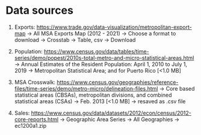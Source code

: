 # Data sources

1. Exports: https://www.trade.gov/data-visualization/metropolitan-export-map 
→ All MSA Exports Map (2012 - 2021) → Choose a format to download 
→ Crosstab → Table, csv → Download

2. Population: https://www.census.gov/data/tables/time-series/demo/popest/2010s-total-metro-and-micro-statistical-areas.html
→ Annual Estimates of the Resident Population: April 1, 2010 to July 1, 2019 
→ Metropolitan Statistical Area; and for Puerto Rico [<1.0 MB]

3. MSA Crosswalk: https://www.census.gov/geographies/reference-files/time-series/demo/metro-micro/delineation-files.html
→ Core based statistical areas (CBSAs), metropolitan divisions, and combined statistical areas (CSAs) 
→ Feb. 2013 [<1.0 MB] → resaved as .csv file

4. Sales: https://www.census.gov/data/datasets/2012/econ/census/2012-core-reports.html
→ Geographic Area Series → All Geographies → ec1200a1.zip